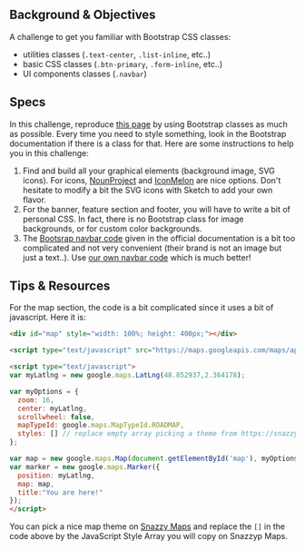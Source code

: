 ## Background & Objectives

A challenge to get you familiar with Bootstrap CSS classes:

- utilities classes (`.text-center`, `.list-inline`, etc..)
- basic CSS classes (`.btn-primary`, `.form-inline`, etc..)
- UI components classes (`.navbar`)

## Specs

In this challenge, reproduce [this page](http://lewagon.github.io/bootstrap-challenges/01-bootstrap-components/) by using Bootstrap classes as much as possible. Every time you need to style something, look in the Bootstrap documentation if there is a class for that. Here are some instructions to help you in this challenge:

1. Find and build all your graphical elements (background image, SVG icons). For icons, [NounProject](http://thenounproject.com/) and [IconMelon](http://iconmelon.com/) are nice options. Don't hesitate to modify a bit the SVG icons with Sketch to add your own flavor.
1. For the banner, feature section and footer, you will have to write a bit of personal CSS. In fact, there is no Bootstrap class for image backgrounds, or for custom color backgrounds.
1. The [Bootsrap navbar code](http://getbootstrap.com/components/#navbar-default) given in the official documentation is a bit too complicated and not very convenient (their brand is not an image but just a text..). Use [our own navbar code](https://github.com/lewagon/awesome-navbars/blob/master/templates/_navbar.html) which is much better!

## Tips & Resources

For the map section, the code is a bit complicated since it uses a bit of javascript. Here it is:

```html
<div id="map" style="width: 100%; height: 400px;"></div>

<script type="text/javascript" src="https://maps.googleapis.com/maps/api/js"></script>

<script type="text/javascript">
var myLatlng = new google.maps.LatLng(48.852937,2.364178);

var myOptions = {
  zoom: 16,
  center: myLatlng,
  scrollwheel: false,
  mapTypeId: google.maps.MapTypeId.ROADMAP,
  styles: [] // replace empty array picking a theme from https://snazzymaps.com/
};

var map = new google.maps.Map(document.getElementById('map'), myOptions);
var marker = new google.maps.Marker({
  position: myLatlng,
  map: map,
  title:"You are here!"
});
</script>
```

You can pick a nice map theme on [Snazzy Maps](https://snazzymaps.com/) and replace the `[]` in the code above by the JavaScript Style Array you will copy on Snazzyp Maps.




